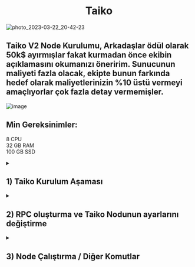 <h1 align="center"> Taiko </h1>

![photo_2023-03-22_20-42-23](https://user-images.githubusercontent.com/76253089/227009924-94c54223-e7fb-4844-a9f2-00f95c400942.jpg)


## Taiko V2 Node Kurulumu, Arkadaşlar ödül olarak 50k$ ayırmışlar fakat kurmadan önce ekibin açıklamasını okumanızı öneririm. Sunucunun maliyeti fazla olacak, ekipte bunun farkında hedef olarak maliyetlerinizin %10 üstü vermeyi amaçlıyorlar çok fazla detay vermemişler.
![image](https://user-images.githubusercontent.com/76253089/227015343-e18eb4f1-29f9-458f-b817-b0d70de9711d.png)


## Min Gereksinimler:

8 CPU  <br>
32 GB RAM <br>
100 GB SSD <br>

<details>

<summary> 
<h2> 1) Taiko Kurulum Aşaması 
</summary> </h2>

## Kurulum:
* Komutları tek tek girin.

```
sudo apt update 
```
```
sudo apt upgrade
```
```
apt install docker-compose
```
```
sudo apt-get update && sudo apt install jq && sudo apt install apt-transport-https ca-certificates curl software-properties-common -y && curl -fsSL https://download.docker.com/linux/ubuntu/gpg | sudo apt-key add - && sudo add-apt-repository "deb [arch=amd64] https://download.docker.com/linux/ubuntu focal stable" && sudo apt-get install docker-ce docker-ce-cli containerd.io docker-compose-plugin && sudo apt-get install docker-compose-plugin
```

## Klonluyoruz repoyu
```
git clone https://github.com/taikoxyz/simple-taiko-node.git
cd simple-taiko-node
```
## Ayrı screende çalıştıracağız:
```
screen -S taiko
```
</details>

<details>

<summary> 
<h2> 2) RPC oluşturma ve Taiko Nodunun ayarlarını değiştirme 
</summary> </h2>

## İçine girip düzenlemeler yapıyoruz:
```
cp .env.sample .env
nano .env
```
## Bu kısıma devam etmeden önce sıfırdan metamask aç ve Api key al : [link](https://dashboard.alchemy.com/)
* Fotoğraftaki işaretlediğim yerleri takip edin. 

![image](https://user-images.githubusercontent.com/76253089/227012383-fde014d1-93a5-44a9-92d0-927a565dfbb6.png)
* İşaretlediğim yere basın ve olusturudugunuz endpointin bilgilerine erişin

![image](https://user-images.githubusercontent.com/76253089/227012695-a11a9ceb-954f-40d9-971e-3e833563a10e.png)
* Altta istenilen yerleri buradaki bilgilerini girmeniz gerekiyor.

![image](https://user-images.githubusercontent.com/76253089/227012057-33d5cf2a-a028-423b-baed-44bb22793081.png)

## Yukarıdaki komutları girince açılacak ekran görselde ki gibi.

* Açıldıktan sonra yön tuşları ile en alta geliyoruz.
* `L1_ENDPOINT_HTTP= 'Bu kısıma Alchemyden aldığınız HTTPS adresini yazıyorsunuz'
* `L1_ENDPOINT_WS= 'Bu kısıma Alchemyden aldığınız WSS adresini yazıyorsunuz'
*  L1_PROVER_PRIVATE_KEY= 'Bu kısıma Metamask Private keyinizi yapıştırıyorsunuz' 
* `ENABLE_PROPOSER` kısmını `true` yapıyoruz
* sonra CTRL + X + Y ile çıkıyoruz.

![image](https://user-images.githubusercontent.com/76253089/227011508-2772d933-500d-44c0-a7b4-8749c358f32a.png)

* Metamasktan 3 noktaya tıklayınca hesap bilgileri kısmında olacak burası:
![image](https://user-images.githubusercontent.com/101149671/212497188-e5480587-9872-4c0f-abf0-4f6b24839396.png)

</details>

<details>

<summary> 
<h2> 3) Node Çalıştırma / Diğer Komutlar
</summary> </h2>

## Node'u çalıştırın:
```
docker compose up
```
## Node'unuz çalışıyor kolay gelsin:

![image](https://user-images.githubusercontent.com/76253089/227013461-29711ddd-47ec-49fd-a881-2538aaa9062a.png)






